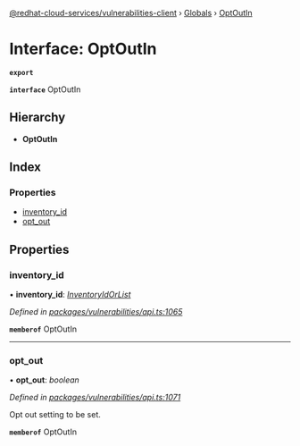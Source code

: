 [@redhat-cloud-services/vulnerabilities-client](../README.md) › [Globals](../globals.md) › [OptOutIn](optoutin.md)

# Interface: OptOutIn

**`export`** 

**`interface`** OptOutIn

## Hierarchy

* **OptOutIn**

## Index

### Properties

* [inventory_id](optoutin.md#inventory_id)
* [opt_out](optoutin.md#opt_out)

## Properties

###  inventory_id

• **inventory_id**: *[InventoryIdOrList](inventoryidorlist.md)*

*Defined in [packages/vulnerabilities/api.ts:1065](https://github.com/RedHatInsights/javascript-clients/blob/master/packages/vulnerabilities/api.ts#L1065)*

**`memberof`** OptOutIn

___

###  opt_out

• **opt_out**: *boolean*

*Defined in [packages/vulnerabilities/api.ts:1071](https://github.com/RedHatInsights/javascript-clients/blob/master/packages/vulnerabilities/api.ts#L1071)*

Opt out setting to be set.

**`memberof`** OptOutIn

